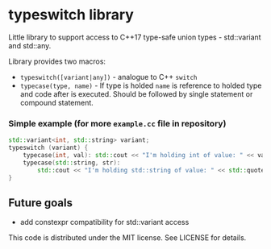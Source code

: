 # typeswitch library
Little library to support access to C++17 type-safe union types - std::variant and std::any. 

Library provides two macros:
- ```typeswitch([variant|any])``` - analogue to C++ ```switch```
- ```typecase(type, name)``` - If type is holded ```name``` is reference to holded type and code after is executed. Should be followed by single statement or compound statement.

### Simple example (for more ```example.cc``` file in repository)
```c++
std::variant<int, std::string> variant;
typeswitch (variant) {
	typecase(int, val): std::cout << "I'm holding int of value: " << val << '\n';
	typecase(std::string, str): 
		std::cout << "I'm holding std::string of value: " << std::quoted(str) << '\n';
}
```

## Future goals
- add constexpr compatibility for std::variant access

This code is distributed under the MIT license. See LICENSE for details.
